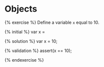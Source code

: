 # Objects



{% exercise %}
Define a variable `x` equal to 10.

{% initial %}
var x =

{% solution %}
var x = 10;

{% validation %}
assert(x == 10);

{% endexercise %}

